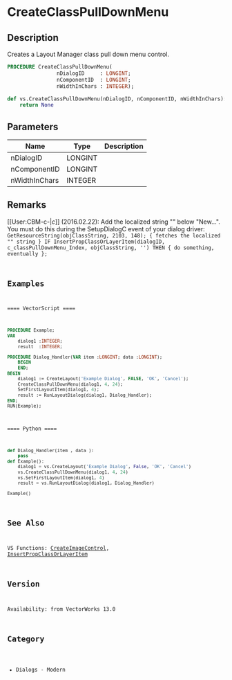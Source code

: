 # CreateClassPullDownMenu

## Description
Creates a Layout Manager class pull down menu control.

```pascal
PROCEDURE CreateClassPullDownMenu(
				nDialogID     : LONGINT;
				nComponentID  : LONGINT;
				nWidthInChars : INTEGER);
```

```python
def vs.CreateClassPullDownMenu(nDialogID, nComponentID, nWidthInChars):
    return None
```

## Parameters
|Name|Type|Description|
|---|---|---|
|nDialogID|LONGINT|   |
|nComponentID|LONGINT|   |
|nWidthInChars|INTEGER|   |

## Remarks
[[User:CBM-c-|_c_]] (2016.02.22): Add the localized string "<Object Class>" below "New...". You must do this during the SetupDialogC event of your dialog driver:
<code lang="vs">
GetResourceString(objClassString, 2103, 148); { fetches the localized "<Object Class>" string }
IF InsertPropClassOrLayerItem(dialogID, c_classPullDownMenu_Index, objClassString, '') THEN
	{ do something, eventually };
</code>

## Examples
==== VectorScript ====
```pascal
PROCEDURE Example;
VAR
	dialog1 :INTEGER;
	result  :INTEGER;

PROCEDURE Dialog_Handler(VAR item :LONGINT; data :LONGINT);
	BEGIN
	END;
BEGIN
	dialog1 := CreateLayout('Example Dialog', FALSE, 'OK', 'Cancel');
	CreateClassPullDownMenu(dialog1, 4, 24);
	SetFirstLayoutItem(dialog1, 4);
	result := RunLayoutDialog(dialog1, Dialog_Handler);
END;
RUN(Example);
```
==== Python ====
```python
def Dialog_Handler(item , data ):
	pass
def Example():
	dialog1 = vs.CreateLayout('Example Dialog', False, 'OK', 'Cancel')
	vs.CreateClassPullDownMenu(dialog1, 4, 24)
	vs.SetFirstLayoutItem(dialog1, 4)
	result = vs.RunLayoutDialog(dialog1, Dialog_Handler)

Example()
```

## See Also
VS Functions:
[CreateImageControl](CreateImageControl.md), 
[InsertPropClassOrLayerItem](InsertPropClassOrLayerItem.md)

## Version
Availability: from VectorWorks 13.0

## Category
* Dialogs - Modern

